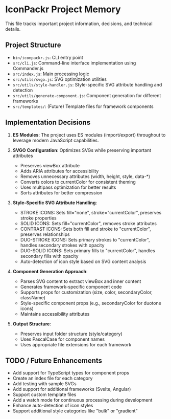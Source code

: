 # IconPackr Project Memory

This file tracks important project information, decisions, and technical details.

## Project Structure

- `bin/iconpackr.js`: CLI entry point
- `src/cli.js`: Command-line interface implementation using Commander.js
- `src/index.js`: Main processing logic
- `src/utils/svgo.js`: SVG optimization utilities
- `src/utils/style-handler.js`: Style-specific SVG attribute handling and detection
- `src/utils/generate-component.js`: Component generation for different frameworks
- `src/templates/`: (Future) Template files for framework components

## Implementation Decisions

1. **ES Modules**: The project uses ES modules (import/export) throughout to leverage modern JavaScript capabilities.

2. **SVGO Configuration**: Optimizes SVGs while preserving important attributes
   - Preserves viewBox attribute
   - Adds ARIA attributes for accessibility
   - Removes unnecessary attributes (width, height, style, data-*)
   - Converts colors to currentColor for consistent theming
   - Uses multipass optimization for better results
   - Sorts attributes for better compression

3. **Style-Specific SVG Attribute Handling**:
   - STROKE ICONS: Sets fill="none", stroke="currentColor", preserves stroke properties
   - SOLID ICONS: Sets fill="currentColor", removes stroke attributes
   - CONTRAST ICONS: Sets both fill and stroke to "currentColor", preserves relationships
   - DUO-STROKE ICONS: Sets primary strokes to "currentColor", handles secondary strokes with opacity
   - DUO-SOLID ICONS: Sets primary fills to "currentColor", handles secondary fills with opacity
   - Auto-detection of icon style based on SVG content analysis

4. **Component Generation Approach**:
   - Parses SVG content to extract viewBox and inner content
   - Generates framework-specific component code
   - Supports props for customization (size, color, secondaryColor, className)
   - Style-specific component props (e.g., secondaryColor for duotone icons)
   - Maintains accessibility attributes

5. **Output Structure**:
   - Preserves input folder structure (style/category)
   - Uses PascalCase for component names
   - Uses appropriate file extensions for each framework

## TODO / Future Enhancements

- Add support for TypeScript types for component props
- Create an index file for each category
- Add testing with sample SVGs
- Add support for additional frameworks (Svelte, Angular)
- Support custom template files
- Add a watch mode for continuous processing during development
- Enhance auto-detection of icon styles
- Support additional style categories like "bulk" or "gradient" 
